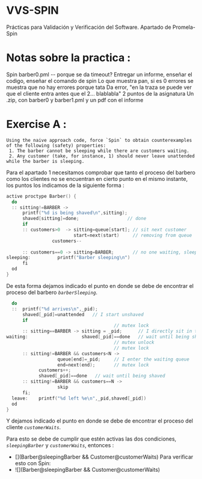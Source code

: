 # VVS-SPIN
Prácticas para Validación y Verificación del Software. Apartado de Promela-Spin

# Notas sobre la practica :
Spin barber0.pml  -- porque se da timeout?
Entregar un informe, enseñar el codigo, enseñar el comando de spin
Lo que muestra pan, si es 0 errores se muestra que no hay errores porque tata
Da error, "en la traza se puede ver que el cliente entra antes que el 2... blablabla"
2 puntos de la asignatura
Un .zip, con barber0 y barber1.pml y un pdf con el informe

# Exercise A :
``` text
Using the naive approach code, force `Spin` to obtain counterexamples of the following (safety) properties:
 1. The barber cannot be sleeping while there are customers waiting.
 2. Any customer (take, for instance, 1) should never leave unattended while the barber is sleeping.
```
 Para el apartado 1 necesitamos comprobar que tanto el proceso del barbero como los clientes no se encuentran en cierto punto en el mismo instante, los puntos los indicamos de la siguiente forma :
``` c++
active proctype Barber() {
  do
  :: sitting!=BARBER ->
      printf("%d is being shaved\n",sitting);
      shaved[sitting]=done;                  // done
      if
      :: customers>0  -> sitting=queue[start]; // sit next customer
                         start=next(start)     // removing from queue
		         customers--
              
      :: customers==0 -> sitting=BARBER;       // no one waiting, sleep again  
sleeping:          printf("Barber sleeping\n")
      fi
  od
}
```
De esta forma dejamos indicado el punto en donde se debe de encontrar el proceso del barbero _`barberSleeping`_.
``` c++
  do
  ::  printf("%d arrives\n",_pid);
      shaved[_pid]=unattended   // I start unshaved
      if
                                        // mutex lock
      :: sitting==BARBER -> sitting = _pid;      // I directly sit in the chair
waiting:		            shaved[_pid]==done   // wait until being shaved
                                        // mutex unlock
                                        // mutex lock
      :: sitting!=BARBER && customers<N ->
                   queue[end]=_pid;     // I enter the waiting queue
                   end=next(end);       // mutex lock
            customers++;     
		    shaved[_pid]==done   // wait until being shaved
      :: sitting!=BARBER && customers==N ->
                   skip
      fi;
  leave:    printf("%d left %e\n",_pid,shaved[_pid])
  od
}
```
Y dejamos indicado el punto en donde se debe de encontrar el proceso del cliente _`customerWaits`_.

Para esto se debe de cumplir que estén activas las dos condiciones, _`sleepingBarber`_ y _`customerWaits`_, entonces :
 - [](Barber@sleepingBarber && Customer@customerWaits)
Para verificar esto con Spin:
 - ![](Barber@sleepingBarber && Customer@customerWaits)